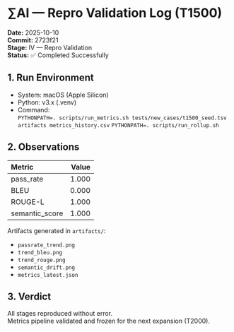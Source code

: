 # ∑AI — Repro Validation Log (T1500)

**Date:** 2025-10-10  
**Commit:** 2723f21  
**Stage:** IV — Repro Validation  
**Status:** ✅ Completed Successfully  

## 1. Run Environment
- System: macOS (Apple Silicon)
- Python: v3.x (.venv)
- Command:  
  `PYTHONPATH=. scripts/run_metrics.sh tests/new_cases/t1500_seed.tsv artifacts metrics_history.csv`
  `PYTHONPATH=. scripts/run_rollup.sh`

## 2. Observations
| Metric | Value |
|:-------|------:|
| pass_rate | 1.000 |
| BLEU | 0.000 |
| ROUGE-L | 1.000 |
| semantic_score | 1.000 |

Artifacts generated in `artifacts/`:
- `passrate_trend.png`
- `trend_bleu.png`
- `trend_rouge.png`
- `semantic_drift.png`
- `metrics_latest.json`

## 3. Verdict
All stages reproduced without error.  
Metrics pipeline validated and frozen for the next expansion (T2000).
